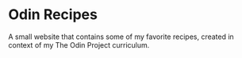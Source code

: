 # Odin Recipes
A small website that contains some of my favorite recipes, created in context of my The Odin Project curriculum.